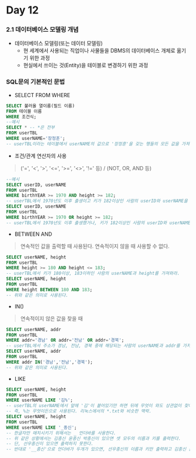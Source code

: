 # Day 12

### 2.1 데이터베이스 모델링 개념

- 데이터베이스 모델링(또는 데이터 모델링)
  - 현 세계에서 사용되는 직업이나 사물들을 DBMS의 데이터베이스 개체로 옮기기 위한 과정
  - 현실에서 쓰이는 것(Entity)을 테이블로 변경하기 위한 과정



### SQL문의  기본적인 문법

- SELECT FROM WHERE

``` sql
SELECT 불러올 열이름(필드 이름)
FROM 테이블 이름
WHERE 조건식;
--예시
SELECT * -- *은 전부
FROM userTBL 
WHERE userNAME='장정훈';
-- userTBL이라는 테이블에서 userNAME의 값으로 '장정훈'을 갖는 행들의 모든 값을 가져와라.
```



- 조건/관계 연산자의 사용

> ('=', '<', '>', '<=', '>=', '<>', '!=' 등) / (NOT, OR, AND 등)

``` sql
--예시
SELECT userID, userNAME
FROM userTBL 
WHERE birthYEAR >= 1970 AND height >= 182;
-- userTBL에서 1970년도 이후 출생이고 키가 182이상인 사람의 userID와 userNAME을 가져와라.
SELECT userID, userNAME
FROM userTBL 
WHERE birthYEAR >= 1970 OR height >= 182;
-- userTBL에서 1970년도 이후 출생했거나, 키가 182이상인 사람의 userID와 userNAME을 가져와라.
```



- BETWEEN AND

> 연속적인 값을 출력할 때 사용된다. 연속적이지 않을 때 사용할 수 없다.

``` sql
SELECT userNAME, height 
FROM userTBL
WHERE height >= 180 AND height <= 183;
-- userTBL에서 키가 180이상, 183이하인 사람의 userNAME과 height를 가져와라.
SELECT userNAME, height 
FROM userTBL
WHERE height BETWEEN 180 AND 183;
-- 위와 같은 의미로 사용된다.
```



- IN()

> 연속적이지 않은 값을 찾을 때

``` SQL
SELECT userNAME, addr
FROM userTBL
WHERE addr='경남' OR addr='전남' OR addr='경북';
-- userTBL에서 주소가 경남, 전남, 경북 중에 해당되는 사람의 userNAME과 addr를 가져와라.
SELECT userNAME, addr
FROM userTBL
WHERE addr IN('경남','전남','경북');
-- 위와 같은 의미로 사용된다.
```



- LIKE

``` SQL
SELECT userNAME, height
FROM userTBL
WHERE userNAME LIKE '김%';
-- userTBL의 userNAME에서 앞에 '김'이 붙어있기만 하면 뒤에 무엇이 와도 상관없이 찾아서 해당하는 userNAME과 height를 가져와라.
-- 즉, %는 무엇이든으로 사용된다. 리눅스에서의 *.txt와 비슷한 맥락.
SELECT userNAME, height
FROM userTBL
WHERE userNAME LIKE '_종신';
-- 한글자만 매치시키기 위해서는 _ 언더바를 사용한다.
-- 위 같은 상황에서는 김종신 윤종신 박종신이 있으면 셋 모두의 이름과 키를 출력한다.
-- 단, 선우종신이 있으면 출력하지 못한다.
-- 반대로 '__종신'으로 언더바가 두개가 있으면, 선우종신의 이름과 키만 출력하고 김종신 윤종신 박종신은 출력하지 못한다.
```

